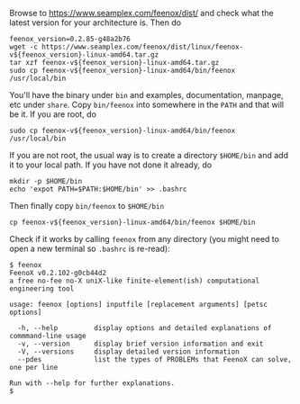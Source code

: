 Browse to <https://www.seamplex.com/feenox/dist/> and check what the latest version for your architecture is. Then do

```terminal
feenox_version=0.2.85-g48a2b76
wget -c https://www.seamplex.com/feenox/dist/linux/feenox-v${feenox_version}-linux-amd64.tar.gz
tar xzf feenox-v${feenox_version}-linux-amd64.tar.gz
sudo cp feenox-v${feenox_version}-linux-amd64/bin/feenox /usr/local/bin
```

You'll have the binary under `bin` and examples, documentation, manpage, etc under `share`. Copy `bin/feenox` into somewhere in the `PATH` and that will be it. If you are root, do

```terminal
sudo cp feenox-v${feenox_version}-linux-amd64/bin/feenox /usr/local/bin
```

If you are not root, the usual way is to create a directory `$HOME/bin` and add it to your local path. If you have not done it already, do

```terminal
mkdir -p $HOME/bin
echo 'expot PATH=$PATH:$HOME/bin' >> .bashrc
```

Then finally copy `bin/feenox` to `$HOME/bin`

```terminal
cp feenox-v${feenox_version}-linux-amd64/bin/feenox $HOME/bin
```

Check if it works by calling `feenox` from any directory (you might need to open a new terminal so `.bashrc` is re-read):

```terminal
$ feenox
FeenoX v0.2.102-g0cb44d2
a free no-fee no-X uniX-like finite-element(ish) computational engineering tool

usage: feenox [options] inputfile [replacement arguments] [petsc options]

  -h, --help         display options and detailed explanations of commmand-line usage
  -v, --version      display brief version information and exit
  -V, --versions     display detailed version information
  --pdes             list the types of PROBLEMs that FeenoX can solve, one per line

Run with --help for further explanations.
$ 
```
